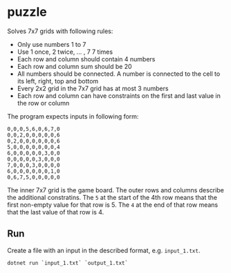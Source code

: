 # puzzle


Solves 7x7 grids with following rules:

* Only use numbers 1 to 7
* Use 1 once, 2 twice, ... , 7 7 times
* Each row and column should contain 4 numbers
* Each row and column sum should be 20
* All numbers should be connected. A number is connected to the cell to its left, right, top and bottom
* Every 2x2 grid in the 7x7 grid has at most 3 numbers
* Each row and column can have constraints on the first and last 
  value in the row or column

The program expects inputs in following form:
```
0,0,0,5,6,0,6,7,0
0,0,2,0,0,0,0,0,6
0,2,0,0,0,0,0,0,6
5,0,0,0,0,0,0,0,4
6,0,0,0,0,0,3,0,0
0,0,0,0,0,3,0,0,0
7,0,0,0,3,0,0,0,0
6,0,0,0,0,0,0,1,0
0,6,7,5,0,0,0,0,0
```

The inner 7x7 grid is the game board. The outer rows and columns describe the additional constratins. The `5` at the start of the 4th row means that the first non-empty value for
that row is 5. The `4` at the end of that row means that the last value of that row
is 4.


## Run

Create a file with an input in the described format, e.g. `input_1.txt`.

```
dotnet run `input_1.txt` `output_1.txt`
```
